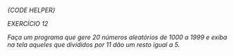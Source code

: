 *{CODE HELPER}*

*EXERCÍCIO 12*

*Faça um programa que gere 20 números aleatórios de 1000 a 1999 e exiba na tela  aqueles que divididos  por 11 dão um  resto igual a 5.*
